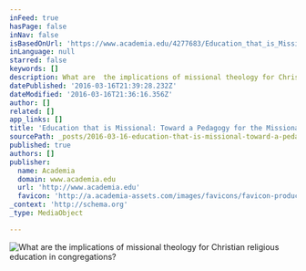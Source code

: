 ```yaml
---
inFeed: true
hasPage: false
inNav: false
isBasedOnUrl: 'https://www.academia.edu/4277683/Education_that_is_Missional_Toward_a_Pedagogy_for_the_Missional_Church'
inLanguage: null
starred: false
keywords: []
description: What are  the implications of missional theology for Christian religious education in congregations?
datePublished: '2016-03-16T21:39:28.232Z'
dateModified: '2016-03-16T21:36:16.356Z'
author: []
related: []
app_links: []
title: 'Education that is Missional: Toward a Pedagogy for the Missional Church'
sourcePath: _posts/2016-03-16-education-that-is-missional-toward-a-pedagogy-for-the-missi.md
published: true
authors: []
publisher:
  name: Academia
  domain: www.academia.edu
  url: 'http://www.academia.edu'
  favicon: 'http://a.academia-assets.com/images/favicons/favicon-production.ico'
_context: 'http://schema.org'
_type: MediaObject

---
```

![What are the implications of missional theology for Christian religious education in congregations?](https://s3-us-west-2.amazonaws.com/the-grid-img/p/b7f11825e412b3cd1ca30271300c655262149c88.png)